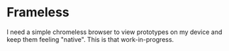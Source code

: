 Frameless
=========

I need a simple chromeless browser to view prototypes on my device and keep them feeling "native". This is that work-in-progress.
